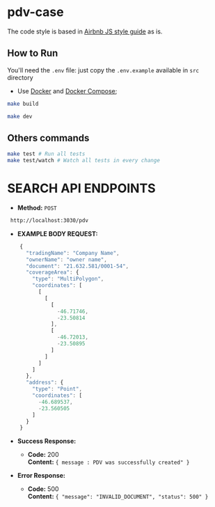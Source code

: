 # pdv-case
The code style is based in [Airbnb JS style guide](https://github.com/airbnb/javascript) as is.

## How to Run
You'll need the `.env` file: just copy the `.env.example` available in `src` directory

- Use [Docker](https://www.docker.com/) and [Docker Compose](https://docs.docker.com/compose/);

```bash
make build
```
```bash
make dev
```

## Others commands
```bash
make test # Run all tests
make test/watch # Watch all tests in every change
```

# SEARCH API ENDPOINTS
* **Method:**
`POST`
```bash
 http://localhost:3030/pdv
```
* **EXAMPLE BODY REQUEST:**
```javascript
    {
      "tradingName": "Company Name",
      "ownerName": "owner name",
      "document": "21.632.581/0001-54",
      "coverageArea": {
        "type": "MultiPolygon",
        "coordinates": [
          [
            [
              [
                -46.71746,
                -23.50814
              ],
              [
                -46.72013,
                -23.50895
              ]
            ]
          ]
        ]
      },
      "address": {
        "type": "Point",
        "coordinates": [
          -46.689537,
          -23.560505
        ]
      }
    }
```
* **Success Response:**

  * **Code:** 200 <br />
    **Content:** `{ message : PDV was successfully created" }`
 
* **Error Response:**

  * **Code:** 500 <br />
    **Content:** `{
    "message": "INVALID_DOCUMENT",
    "status": 500"
}`
